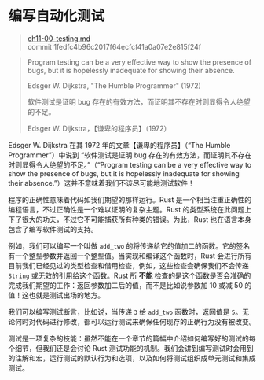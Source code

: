 # 编写自动化测试

> [ch11-00-testing.md](https://github.com/rust-lang/book/blob/master/src/ch11-00-testing.md)
> <br>
> commit 1fedfc4b96c2017f64ecfcf41a0a07e2e815f24f

> Program testing can be a very effective way to show the presence of bugs, but it is hopelessly inadequate for showing their absence.
>
> Edsger W. Dijkstra, "The Humble Programmer" (1972)
>
> 软件测试是证明 bug 存在的有效方法，而证明其不存在时则显得令人绝望的不足。
>
> Edsger W. Dijkstra，【谦卑的程序员】（1972）

Edsger W. Dijkstra 在其 1972 年的文章【谦卑的程序员】（“The Humble Programmer”）中说到 “软件测试是证明 bug 存在的有效方法，而证明其不存在时则显得令人绝望的不足。”（“Program testing can be a very effective way to show the presence of bugs, but it is hopelessly inadequate for showing their absence.”）这并不意味着我们不该尽可能地测试软件！

程序的正确性意味着代码如我们期望的那样运行。Rust 是一个相当注重正确性的编程语言，不过正确性是一个难以证明的复杂主题。Rust 的类型系统在此问题上下了很大的功夫，不过它不可能捕获所有种类的错误。为此，Rust 也在语言本身包含了编写软件测试的支持。

例如，我们可以编写一个叫做 `add_two` 的将传递给它的值加二的函数。它的签名有一个整型参数并返回一个整型值。当实现和编译这个函数时，Rust 会进行所有目前我们已经见过的类型检查和借用检查，例如，这些检查会确保我们不会传递 `String` 或无效的引用给这个函数。Rust 所 **不能** 检查的是这个函数是否会准确的完成我们期望的工作：返回参数加二后的值，而不是比如说参数加 10 或减 50 的值！这也就是测试出场的地方。

我们可以编写测试断言，比如说，当传递 `3` 给 `add_two` 函数时，返回值是 `5`。无论何时对代码进行修改，都可以运行测试来确保任何现存的正确行为没有被改变。

测试是一项复杂的技能：虽然不能在一个章节的篇幅中介绍如何编写好的测试的每个细节，但我们还是会讨论 Rust 测试功能的机制。我们会讲到编写测试时会用到的注解和宏，运行测试的默认行为和选项，以及如何将测试组织成单元测试和集成测试。
